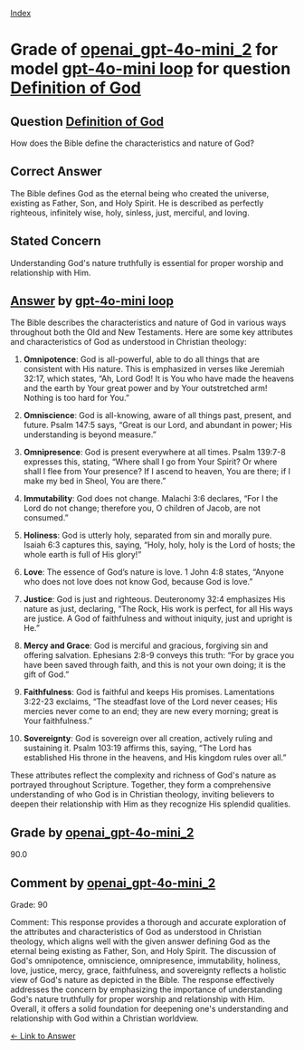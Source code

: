 
[Index](../../../../index.md)
# Grade of [openai_gpt-4o-mini_2](../../../grading_models/openai_gpt-4o-mini_2.md) for model [gpt-4o-mini loop](../../../answering_models/gpt-4o-mini_loop.md) for question [Definition of God](../../../questions/Definition_of_God.md)

## Question [Definition of God](../../../questions/Definition_of_God.md)
How does the Bible define the characteristics and nature of God?

## Correct Answer
The Bible defines God as the eternal being who created the universe, existing as Father, Son, and Holy Spirit. He is described as perfectly righteous, infinitely wise, holy, sinless, just, merciful, and loving.

## Stated Concern
Understanding God's nature truthfully is essential for proper worship and relationship with Him.

## [Answer](../Definition_of_God.md) by [gpt-4o-mini loop](../../../answering_models/gpt-4o-mini_loop.md)
The Bible describes the characteristics and nature of God in various ways throughout both the Old and New Testaments. Here are some key attributes and characteristics of God as understood in Christian theology:

1. **Omnipotence**: God is all-powerful, able to do all things that are consistent with His nature. This is emphasized in verses like Jeremiah 32:17, which states, “Ah, Lord God! It is You who have made the heavens and the earth by Your great power and by Your outstretched arm! Nothing is too hard for You.”

2. **Omniscience**: God is all-knowing, aware of all things past, present, and future. Psalm 147:5 says, “Great is our Lord, and abundant in power; His understanding is beyond measure.”

3. **Omnipresence**: God is present everywhere at all times. Psalm 139:7-8 expresses this, stating, “Where shall I go from Your Spirit? Or where shall I flee from Your presence? If I ascend to heaven, You are there; if I make my bed in Sheol, You are there.”

4. **Immutability**: God does not change. Malachi 3:6 declares, “For I the Lord do not change; therefore you, O children of Jacob, are not consumed.”

5. **Holiness**: God is utterly holy, separated from sin and morally pure. Isaiah 6:3 captures this, saying, “Holy, holy, holy is the Lord of hosts; the whole earth is full of His glory!”

6. **Love**: The essence of God’s nature is love. 1 John 4:8 states, “Anyone who does not love does not know God, because God is love.”

7. **Justice**: God is just and righteous. Deuteronomy 32:4 emphasizes His nature as just, declaring, “The Rock, His work is perfect, for all His ways are justice. A God of faithfulness and without iniquity, just and upright is He.”

8. **Mercy and Grace**: God is merciful and gracious, forgiving sin and offering salvation. Ephesians 2:8-9 conveys this truth: “For by grace you have been saved through faith, and this is not your own doing; it is the gift of God.”

9. **Faithfulness**: God is faithful and keeps His promises. Lamentations 3:22-23 exclaims, “The steadfast love of the Lord never ceases; His mercies never come to an end; they are new every morning; great is Your faithfulness.”

10. **Sovereignty**: God is sovereign over all creation, actively ruling and sustaining it. Psalm 103:19 affirms this, saying, “The Lord has established His throne in the heavens, and His kingdom rules over all.”

These attributes reflect the complexity and richness of God's nature as portrayed throughout Scripture. Together, they form a comprehensive understanding of who God is in Christian theology, inviting believers to deepen their relationship with Him as they recognize His splendid qualities.

## Grade by [openai_gpt-4o-mini_2](../../../grading_models/openai_gpt-4o-mini_2.md)
90.0

## Comment by [openai_gpt-4o-mini_2](../../../grading_models/openai_gpt-4o-mini_2.md)
Grade: 90

Comment: This response provides a thorough and accurate exploration of the attributes and characteristics of God as understood in Christian theology, which aligns well with the given answer defining God as the eternal being existing as Father, Son, and Holy Spirit. The discussion of God's omnipotence, omniscience, omnipresence, immutability, holiness, love, justice, mercy, grace, faithfulness, and sovereignty reflects a holistic view of God's nature as depicted in the Bible. The response effectively addresses the concern by emphasizing the importance of understanding God's nature truthfully for proper worship and relationship with Him. Overall, it offers a solid foundation for deepening one's understanding and relationship with God within a Christian worldview.

[&lt;- Link to Answer](../Definition_of_God.md)

